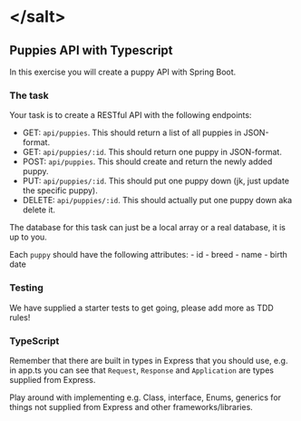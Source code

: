# &lt;/salt&gt;

## Puppies API with Typescript

In this exercise you will create a puppy API with Spring Boot.

### The task

Your task is to create a RESTful API with the following endpoints:

- GET: `api/puppies`. This should return a list of all puppies in JSON-format.
- GET: `api/puppies/:id`. This should return one puppy in JSON-format.
- POST: `api/puppies`. This should create and return the newly added puppy.
- PUT: `api/puppies/:id`. This should put one puppy down (jk, just update the specific puppy).
- DELETE: `api/puppies/:id`. This should actually put one puppy down aka delete it.

The database for this task can just be a local array or a real database, it is up to you.

Each `puppy` should have the following attributes: 
    - id
    - breed
    - name
    - birth date

### Testing

We have supplied a starter tests to get going, please add more as TDD rules!

### TypeScript

Remember that there are built in types in Express that you should use, e.g. in app.ts you can see that `Request`, `Response` and `Application` are types supplied from Express.

Play around with implementing e.g. Class, interface, Enums, generics for things not supplied from Express and other frameworks/libraries.
